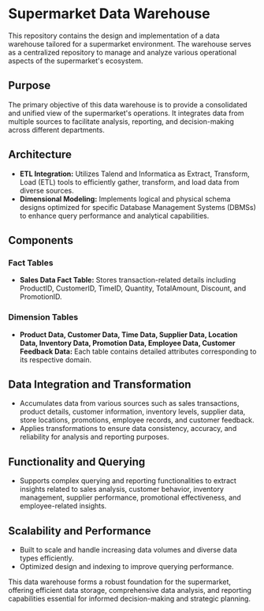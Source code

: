 # Supermarket Data Warehouse

This repository contains the design and implementation of a data warehouse tailored for a supermarket environment. The warehouse serves as a centralized repository to manage and analyze various operational aspects of the supermarket's ecosystem.

## Purpose
The primary objective of this data warehouse is to provide a consolidated and unified view of the supermarket's operations. It integrates data from multiple sources to facilitate analysis, reporting, and decision-making across different departments.

## Architecture
- **ETL Integration:** Utilizes Talend and Informatica as Extract, Transform, Load (ETL) tools to efficiently gather, transform, and load data from diverse sources.
- **Dimensional Modeling:** Implements logical and physical schema designs optimized for specific Database Management Systems (DBMSs) to enhance query performance and analytical capabilities.

## Components
### Fact Tables
- **Sales Data Fact Table:** Stores transaction-related details including ProductID, CustomerID, TimeID, Quantity, TotalAmount, Discount, and PromotionID.

### Dimension Tables
- **Product Data, Customer Data, Time Data, Supplier Data, Location Data, Inventory Data, Promotion Data, Employee Data, Customer Feedback Data:** Each table contains detailed attributes corresponding to its respective domain.

## Data Integration and Transformation
- Accumulates data from various sources such as sales transactions, product details, customer information, inventory levels, supplier data, store locations, promotions, employee records, and customer feedback.
- Applies transformations to ensure data consistency, accuracy, and reliability for analysis and reporting purposes.

## Functionality and Querying
- Supports complex querying and reporting functionalities to extract insights related to sales analysis, customer behavior, inventory management, supplier performance, promotional effectiveness, and employee-related insights.

## Scalability and Performance
- Built to scale and handle increasing data volumes and diverse data types efficiently.
- Optimized design and indexing to improve querying performance.

This data warehouse forms a robust foundation for the supermarket, offering efficient data storage, comprehensive data analysis, and reporting capabilities essential for informed decision-making and strategic planning.
